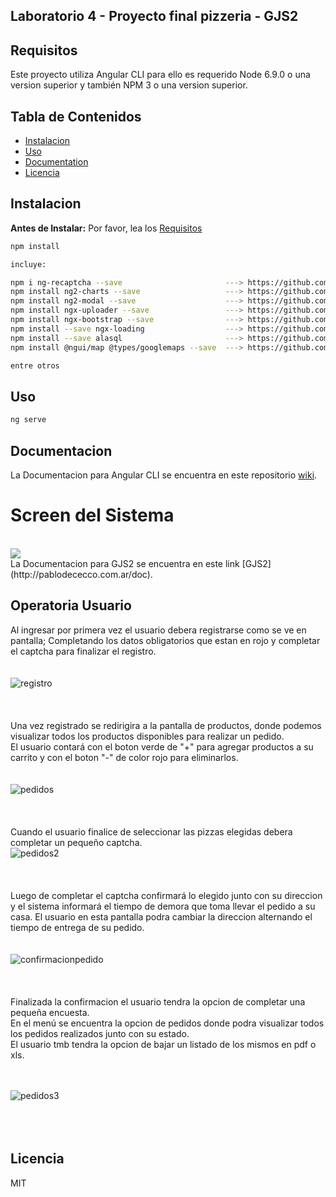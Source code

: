## Laboratorio 4 - Proyecto final pizzeria - GJS2
 
## Requisitos

Este proyecto utiliza Angular CLI para ello es requerido Node 6.9.0 o una version superior y también NPM 3 o una version superior.

## Tabla de Contenidos

* [Instalacion](#instalacion)
* [Uso](#uso)
* [Documentation](#documentacion)
* [Licencia](#licencia)

## Instalacion

**Antes de Instalar:** Por favor, lea los  [Requisitos](#Requisitos)
```bash
npm install 

incluye:

npm i ng-recaptcha --save                  		---> https://github.com/DethAriel/ng-recaptcha
npm install ng2-charts --save              		---> https://github.com/valor-software/ng2-charts
npm install ng2-modal --save               		---> https://github.com/pleerock/ngx-modal
npm install ngx-uploader --save            		---> https://github.com/bleenco/ngx-uploader
npm install ngx-bootstrap --save           		---> https://github.com/valor-software/ngx-bootstrap
npm install --save ngx-loading             		---> https://github.com/Zak-C/ngx-loading
npm install --save alasql 		           		---> https://github.com/agershun/alasql
npm install @ngui/map @types/googlemaps --save 	---> https://github.com/ng2-ui/map

entre otros
```

## Uso

```bash
ng serve 
```

## Documentacion

La Documentacion para Angular CLI se encuentra en este repositorio [wiki](https://github.com/angular/angular-cli/wiki).

<h1>Screen del Sistema</h1><br>
<img src='https://pablodececco.com.ar/assets/img/screen.jpg'/><br>
La Documentacion para GJS2 se encuentra en este link [GJS2](http://pablodececco.com.ar/doc).


<h2>Operatoria Usuario</h2>

<div>
	Al ingresar por primera vez el usuario debera registrarse como se ve en pantalla; Completando los datos obligatorios que estan en rojo y completar el captcha para finalizar el registro.
</div>
<br><br>
<img src="https://pablodececco.com.ar/assets/img/registro.jpg" alt="registro">
<br><br><br><br>
<div>
	Una vez registrado se redirigira a la pantalla de productos, donde podemos visualizar todos los productos disponibles para realizar un pedido.<br>
	El usuario contará con el boton verde de "+" para agregar productos a su carrito y con el boton "-" de color rojo para eliminarlos.
</div>
<br><br>
<img src="https://pablodececco.com.ar/assets/img/pedidos.jpg" alt="pedidos">
<br><br><br><br>
<div>
	Cuando el usuario finalice de seleccionar las pizzas elegidas debera completar un pequeño captcha.
</div>
<img src="https://pablodececco.com.ar/assets/img/pedidos2.jpg" alt="pedidos2">
<br><br><br><br>
<div>
	Luego de completar el captcha confirmará lo elegido junto con su direccion y el sistema informará el tiempo de demora que toma llevar el pedido a su casa. El usuario en esta pantalla podra cambiar la direccion alternando el tiempo de entrega de su pedido.
</div>
<br><br>
<img src="https://pablodececco.com.ar/assets/img/confirmacionpedido.jpg" alt="confirmacionpedido">
<br><br><br><br>
<div>
	Finalizada la confirmacion el usuario tendra la opcion de completar una pequeña encuesta.<br>
	En el menú se encuentra la opcion de pedidos donde podra visualizar todos los pedidos realizados junto con su estado.<br>
	El usuario tmb tendra la opcion de bajar  un listado de los mismos en pdf o xls.
</div>

<br><br>
<img src="https://pablodececco.com.ar/assets/img/pedidos3.jpg" alt="pedidos3">
<br><br><br><br>
<div>
	
</div>


## Licencia

MIT